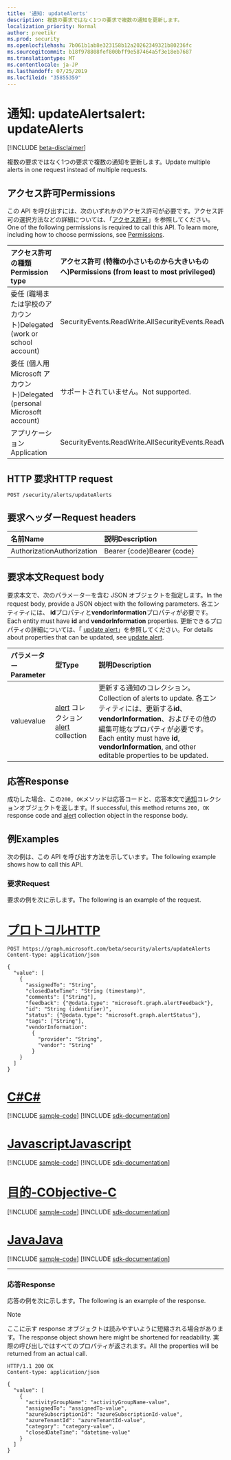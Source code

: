 ```yaml
---
title: '通知: updateAlerts'
description: 複数の要求ではなく1つの要求で複数の通知を更新します。
localization_priority: Normal
author: preetikr
ms.prod: security
ms.openlocfilehash: 7b061b1ab8e323158b12a20262349321b80236fc
ms.sourcegitcommit: b18f978808fef800bff9e587464a5f3e18eb7687
ms.translationtype: MT
ms.contentlocale: ja-JP
ms.lasthandoff: 07/25/2019
ms.locfileid: "35855359"
---
```

# <a name="alert-updatealerts"></a><span data-ttu-id="656bf-103">通知: updateAlerts</span><span class="sxs-lookup"><span data-stu-id="656bf-103">alert: updateAlerts</span></span>

[!INCLUDE [beta-disclaimer](../../includes/beta-disclaimer.md)]

<span data-ttu-id="656bf-104">複数の要求ではなく1つの要求で複数の通知を更新します。</span><span class="sxs-lookup"><span data-stu-id="656bf-104">Update multiple alerts in one request instead of multiple requests.</span></span>

## <a name="permissions"></a><span data-ttu-id="656bf-105">アクセス許可</span><span class="sxs-lookup"><span data-stu-id="656bf-105">Permissions</span></span>

<span data-ttu-id="656bf-p101">この API を呼び出すには、次のいずれかのアクセス許可が必要です。アクセス許可の選択方法などの詳細については、「[アクセス許可](/graph/permissions-reference)」を参照してください。</span><span class="sxs-lookup"><span data-stu-id="656bf-p101">One of the following permissions is required to call this API. To learn more, including how to choose permissions, see [Permissions](/graph/permissions-reference).</span></span>

| <span data-ttu-id="656bf-108">アクセス許可の種類</span><span class="sxs-lookup"><span data-stu-id="656bf-108">Permission type</span></span>                        | <span data-ttu-id="656bf-109">アクセス許可 (特権の小さいものから大きいものへ)</span><span class="sxs-lookup"><span data-stu-id="656bf-109">Permissions (from least to most privileged)</span></span> |
|:---------------------------------------|:--------------------------------------------|
|<span data-ttu-id="656bf-110">委任 (職場または学校のアカウント)</span><span class="sxs-lookup"><span data-stu-id="656bf-110">Delegated (work or school account)</span></span> |   <span data-ttu-id="656bf-111">SecurityEvents.ReadWrite.All</span><span class="sxs-lookup"><span data-stu-id="656bf-111">SecurityEvents.ReadWrite.All</span></span>  |
|<span data-ttu-id="656bf-112">委任 (個人用 Microsoft アカウント)</span><span class="sxs-lookup"><span data-stu-id="656bf-112">Delegated (personal Microsoft account)</span></span> |  <span data-ttu-id="656bf-113">サポートされていません。</span><span class="sxs-lookup"><span data-stu-id="656bf-113">Not supported.</span></span>  |
|<span data-ttu-id="656bf-114">アプリケーション</span><span class="sxs-lookup"><span data-stu-id="656bf-114">Application</span></span> | <span data-ttu-id="656bf-115">SecurityEvents.ReadWrite.All</span><span class="sxs-lookup"><span data-stu-id="656bf-115">SecurityEvents.ReadWrite.All</span></span> |

## <a name="http-request"></a><span data-ttu-id="656bf-116">HTTP 要求</span><span class="sxs-lookup"><span data-stu-id="656bf-116">HTTP request</span></span>

<!-- { "blockType": "ignored" } -->

```http
POST /security/alerts/updateAlerts
```

## <a name="request-headers"></a><span data-ttu-id="656bf-117">要求ヘッダー</span><span class="sxs-lookup"><span data-stu-id="656bf-117">Request headers</span></span>

| <span data-ttu-id="656bf-118">名前</span><span class="sxs-lookup"><span data-stu-id="656bf-118">Name</span></span>          | <span data-ttu-id="656bf-119">説明</span><span class="sxs-lookup"><span data-stu-id="656bf-119">Description</span></span>   |
|:--------------|:--------------|
| <span data-ttu-id="656bf-120">Authorization</span><span class="sxs-lookup"><span data-stu-id="656bf-120">Authorization</span></span> | <span data-ttu-id="656bf-121">Bearer {code}</span><span class="sxs-lookup"><span data-stu-id="656bf-121">Bearer {code}</span></span> |

## <a name="request-body"></a><span data-ttu-id="656bf-122">要求本文</span><span class="sxs-lookup"><span data-stu-id="656bf-122">Request body</span></span>

<span data-ttu-id="656bf-123">要求本文で、次のパラメーターを含む JSON オブジェクトを指定します。</span><span class="sxs-lookup"><span data-stu-id="656bf-123">In the request body, provide a JSON object with the following parameters.</span></span> <span data-ttu-id="656bf-124">各エンティティには、 **id**プロパティと**vendorInformation**プロパティが必要です。</span><span class="sxs-lookup"><span data-stu-id="656bf-124">Each entity must have **id** and **vendorInformation** properties.</span></span> <span data-ttu-id="656bf-125">更新できるプロパティの詳細については、「 [update alert](alert-update.md)」を参照してください。</span><span class="sxs-lookup"><span data-stu-id="656bf-125">For details about properties that can be updated, see [update alert](alert-update.md).</span></span>

| <span data-ttu-id="656bf-126">パラメーター</span><span class="sxs-lookup"><span data-stu-id="656bf-126">Parameter</span></span>    | <span data-ttu-id="656bf-127">型</span><span class="sxs-lookup"><span data-stu-id="656bf-127">Type</span></span>        | <span data-ttu-id="656bf-128">説明</span><span class="sxs-lookup"><span data-stu-id="656bf-128">Description</span></span> |
|:-------------|:------------|:------------|
|<span data-ttu-id="656bf-129">value</span><span class="sxs-lookup"><span data-stu-id="656bf-129">value</span></span>|<span data-ttu-id="656bf-130">[alert](../resources/alert.md) コレクション</span><span class="sxs-lookup"><span data-stu-id="656bf-130">[alert](../resources/alert.md) collection</span></span>| <span data-ttu-id="656bf-131">更新する通知のコレクション。</span><span class="sxs-lookup"><span data-stu-id="656bf-131">Collection of alerts to update.</span></span> <span data-ttu-id="656bf-132">各エンティティには、更新する**id**、 **vendorInformation**、およびその他の編集可能なプロパティが必要です。</span><span class="sxs-lookup"><span data-stu-id="656bf-132">Each entity must have **id**, **vendorInformation**, and other editable properties to be updated.</span></span>|

## <a name="response"></a><span data-ttu-id="656bf-133">応答</span><span class="sxs-lookup"><span data-stu-id="656bf-133">Response</span></span>

<span data-ttu-id="656bf-134">成功した場合、この`200, OK`メソッドは応答コードと、応答本文で[通知](../resources/alert.md)コレクションオブジェクトを返します。</span><span class="sxs-lookup"><span data-stu-id="656bf-134">If successful, this method returns `200, OK` response code and [alert](../resources/alert.md) collection object in the response body.</span></span>

## <a name="examples"></a><span data-ttu-id="656bf-135">例</span><span class="sxs-lookup"><span data-stu-id="656bf-135">Examples</span></span>

<span data-ttu-id="656bf-136">次の例は、この API を呼び出す方法を示しています。</span><span class="sxs-lookup"><span data-stu-id="656bf-136">The following example shows how to call this API.</span></span>

### <a name="request"></a><span data-ttu-id="656bf-137">要求</span><span class="sxs-lookup"><span data-stu-id="656bf-137">Request</span></span>

<span data-ttu-id="656bf-138">要求の例を次に示します。</span><span class="sxs-lookup"><span data-stu-id="656bf-138">The following is an example of the request.</span></span>

# <a name="httptabhttp"></a>[<span data-ttu-id="656bf-139">プロトコル</span><span class="sxs-lookup"><span data-stu-id="656bf-139">HTTP</span></span>](#tab/http)
<!-- {
  "blockType": "request",
  "name": "alert_updatealerts",
   "isCollection": "true"
}-->

```http
POST https://graph.microsoft.com/beta/security/alerts/updateAlerts
Content-type: application/json

{
  "value": [
    {
      "assignedTo": "String",
      "closedDateTime": "String (timestamp)",
      "comments": ["String"],
      "feedback": {"@odata.type": "microsoft.graph.alertFeedback"},
      "id": "String (identifier)",
      "status": {"@odata.type": "microsoft.graph.alertStatus"},
      "tags": ["String"],
      "vendorInformation":
        {
          "provider": "String",
          "vendor": "String"
        }
    }
  ]
}
```
# <a name="ctabcsharp"></a>[<span data-ttu-id="656bf-140">C#</span><span class="sxs-lookup"><span data-stu-id="656bf-140">C#</span></span>](#tab/csharp)
[!INCLUDE [sample-code](../includes/snippets/csharp/alert-updatealerts-csharp-snippets.md)]
[!INCLUDE [sdk-documentation](../includes/snippets/snippets-sdk-documentation-link.md)]

# <a name="javascripttabjavascript"></a>[<span data-ttu-id="656bf-141">Javascript</span><span class="sxs-lookup"><span data-stu-id="656bf-141">Javascript</span></span>](#tab/javascript)
[!INCLUDE [sample-code](../includes/snippets/javascript/alert-updatealerts-javascript-snippets.md)]
[!INCLUDE [sdk-documentation](../includes/snippets/snippets-sdk-documentation-link.md)]

# <a name="objective-ctabobjc"></a>[<span data-ttu-id="656bf-142">目的-C</span><span class="sxs-lookup"><span data-stu-id="656bf-142">Objective-C</span></span>](#tab/objc)
[!INCLUDE [sample-code](../includes/snippets/objc/alert-updatealerts-objc-snippets.md)]
[!INCLUDE [sdk-documentation](../includes/snippets/snippets-sdk-documentation-link.md)]

# <a name="javatabjava"></a>[<span data-ttu-id="656bf-143">Java</span><span class="sxs-lookup"><span data-stu-id="656bf-143">Java</span></span>](#tab/java)
[!INCLUDE [sample-code](../includes/snippets/java/alert-updatealerts-java-snippets.md)]
[!INCLUDE [sdk-documentation](../includes/snippets/snippets-sdk-documentation-link.md)]

---


### <a name="response"></a><span data-ttu-id="656bf-144">応答</span><span class="sxs-lookup"><span data-stu-id="656bf-144">Response</span></span>

<span data-ttu-id="656bf-145">応答の例を次に示します。</span><span class="sxs-lookup"><span data-stu-id="656bf-145">The following is an example of the response.</span></span>

> [!NOTE]
> <span data-ttu-id="656bf-146">ここに示す response オブジェクトは読みやすいように短縮される場合があります。</span><span class="sxs-lookup"><span data-stu-id="656bf-146">The response object shown here might be shortened for readability.</span></span> <span data-ttu-id="656bf-147">実際の呼び出しではすべてのプロパティが返されます。</span><span class="sxs-lookup"><span data-stu-id="656bf-147">All the properties will be returned from an actual call.</span></span>

<!-- {
  "blockType": "response",
  "truncated": true,
  "@odata.type": "microsoft.graph.alert",
  "isCollection": true
} -->

```http
HTTP/1.1 200 OK
Content-type: application/json

{
  "value": [
    {
      "activityGroupName": "activityGroupName-value",
      "assignedTo": "assignedTo-value",
      "azureSubscriptionId": "azureSubscriptionId-value",
      "azureTenantId": "azureTenantId-value",
      "category": "category-value",
      "closedDateTime": "datetime-value"
    }
  ]
}
```

<!-- uuid: 16cd6b66-4b1a-43a1-adaf-3a886856ed98
2019-02-04 14:57:30 UTC -->
<!-- {
  "type": "#page.annotation",
  "description": "alert: updateAlerts",
  "keywords": "",
  "section": "documentation",
  "tocPath": "",
  "suppressions": [
  ]
}-->
